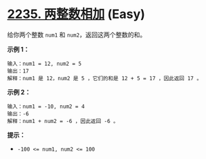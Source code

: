 # [2235. 两整数相加][link] (Easy)

[link]: https://leetcode.cn/problems/add-two-integers/

给你两个整数 `num1` 和 `num2`，返回这两个整数的和。

**示例 1：**

```
输入：num1 = 12, num2 = 5
输出：17
解释：num1 是 12，num2 是 5 ，它们的和是 12 + 5 = 17 ，因此返回 17 。

```

**示例 2：**

```
输入：num1 = -10, num2 = 4
输出：-6
解释：num1 + num2 = -6 ，因此返回 -6 。

```

**提示：**

- `-100 <= num1, num2 <= 100`
